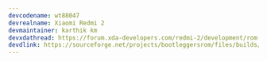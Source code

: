 ```yaml
---
devcodename: wt88047
devrealname: Xiaomi Redmi 2
devmaintainer: karthik km
devxdathread: https://forum.xda-developers.com/redmi-2/development/rom-t3792456
devdlink: https://sourceforge.net/projects/bootleggersrom/files/builds/wt88047/
---
```

